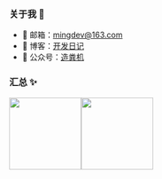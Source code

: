 ### 关于我 🤗

- 📮 邮箱：mingdev@163.com
- 🔗 博客：<a href="https://www.mingdev.com" target="_blank">开发日记</a>
- 🌱 公众号：<a href="https://open.weixin.qq.com/qr/code?username=okfight" target="_blank">造粪机</a>

### 汇总 ✨

<img height="130px" src="https://github-readme-stats.vercel.app/api?username=imingdev&hide_title=true&hide_border=true&show_icons=true&include_all_commits=true&line_height=21&bg_color=0,EC6C6C,FFD479,FFFC79,73FA79&theme=graywhite&locale=cn" /><img height="130px" src="https://github-readme-stats.vercel.app/api/top-langs/?username=imingdev&hide_title=true&hide_border=true&layout=compact&bg_color=0,73FA79,73FDFF,D783FF&theme=graywhite&locale=cn" />
